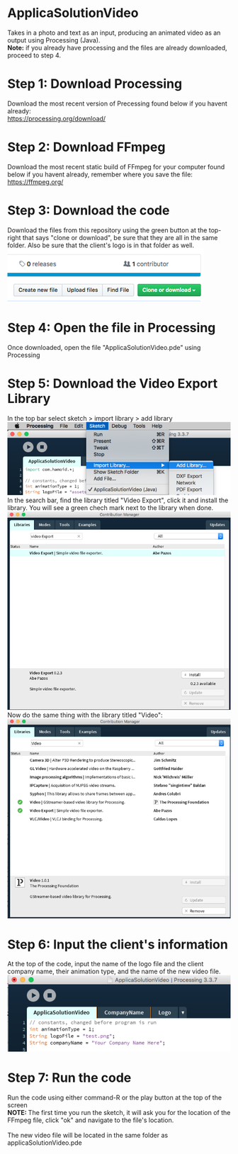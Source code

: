 # ApplicaSolutionVideo
Takes in a photo and text as an input, producing an animated video as an output using Processing (Java).<br>
<b>Note:</b> if you already have processing and the files are already downloaded, proceed to step 4.

<h1> Step 1: Download Processing </h1>
Download the most recent version of Precessing found below if you havent already: <br>
<a href = "https://processing.org/download/">https://processing.org/download/</a>

<h1> Step 2: Download FFmpeg </h1>
Download the most recent static build of FFmpeg for your computer found below if you havent already, remember where you save the file: <br>
<a href = "https://ffmpeg.org/">https://ffmpeg.org/</a>

<h1> Step 3: Download the code </h1>
Download the files from this repository using the green button at the top-right that says "clone or download", be sure that they are all in the same folder. Also be sure that the client's logo is in that folder as well.
<img src="ApplicaSolutionVideo/assets/downloadButton.png">

<h1> Step 4: Open the file in Processing </h1>
Once downloaded, open the file "ApplicaSolutionVideo.pde" using Processing

<h1> Step 5: Download the Video Export Library </h1>
In the top bar select sketch > import library > add library
<img src="ApplicaSolutionVideo/assets/addLibrary.png">
In the search bar, find the library titled "Video Export", click it and install the library. You will see a green chech mark next to the library when done.
<img src="ApplicaSolutionVideo/assets/installLibrary.png">
Now do the same thing with the library titled "Video":
<img src="ApplicaSolutionVideo/assets/installLibrary2.png">

<h1> Step 6: Input the client's information </h1>
At the top of the code, input the name of the logo file and the client company name, their animation type, and the name of the new video file.
<img src="ApplicaSolutionVideo/assets/inputInfo.png">

<h1> Step 7: Run the code </h1>
Run the code using either command-R or the play button at the top of the screen<br>
<b>NOTE: </b>The first time you run the sketch, it will ask you for the location of the FFmpeg file, click "ok" and navigate to the file's location.
<br>
<br>
The new video file will be located in the same folder as applicaSolutionVideo.pde
